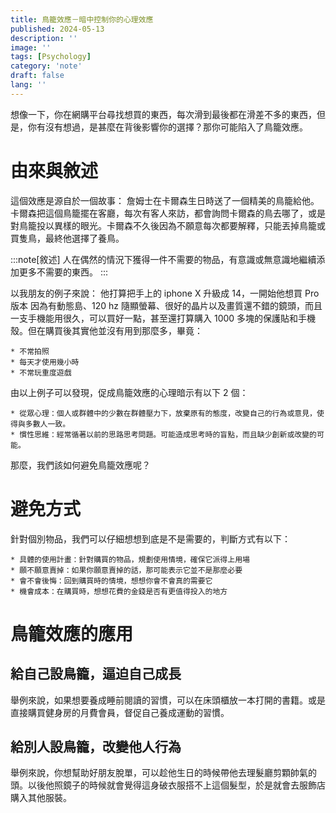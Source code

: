 ```yaml
---
title: 鳥籠效應－暗中控制你的心理效應
published: 2024-05-13
description: ''
image: ''
tags: [Psychology]
category: 'note'
draft: false 
lang: ''
---
```


想像一下，你在網購平台尋找想買的東西，每次滑到最後都在滑差不多的東西，但是，你有沒有想過，是甚麼在背後影響你的選擇？那你可能陷入了鳥籠效應。

# 由來與敘述
這個效應是源自於一個故事：
詹姆士在卡爾森生日時送了一個精美的鳥籠給他。卡爾森把這個鳥籠擺在客廳，每次有客人來訪，都會詢問卡爾森的鳥去哪了，或是對鳥籠投以異樣的眼光。卡爾森不久後因為不願意每次都要解釋，只能丟掉鳥籠或買隻鳥，最終他選擇了養鳥。

:::note[敘述]
人在偶然的情況下獲得一件不需要的物品，有意識或無意識地繼續添加更多不需要的東西。
:::

以我朋友的例子來說：
他打算把手上的 iphone X 升級成 14，一開始他想買 Pro 版本
因為有動態島、120 hz 隨顯螢幕、很好的晶片以及畫質還不錯的鏡頭，而且一支手機能用很久，可以買好一點，甚至還打算購入 1000 多塊的保護貼和手機殼。但在購買後其實他並沒有用到那麼多，畢竟：

    * 不常拍照
    * 每天才使用幾小時
    * 不常玩重度遊戲

由以上例子可以發現，促成鳥籠效應的心理暗示有以下 2 個：

    * 從眾心理：個人或群體中的少數在群體壓力下，放棄原有的態度，改變自己的行為或意見，使得與多數人一致。
    * 慣性思維：經常循著以前的思路思考問題。可能造成思考時的盲點，而且缺少創新或改變的可能。

那麼，我們該如何避免鳥籠效應呢？

# 避免方式
針對個別物品，我們可以仔細想想到底是不是需要的，判斷方式有以下：

    * 具體的使用計畫：針對購買的物品，規劃使用情境，確保它派得上用場
    * 願不願意賣掉：如果你願意賣掉的話，那可能表示它並不是那麼必要
    * 會不會後悔：回到購買時的情境，想想你會不會真的需要它
    * 機會成本：在購買時，想想花費的金錢是否有更值得投入的地方


# 鳥籠效應的應用

## 給自己設鳥籠，逼迫自己成長
舉例來說，如果想要養成睡前閱讀的習慣，可以在床頭櫃放一本打開的書籍。或是直接購買健身房的月費會員，督促自己養成運動的習慣。

## 給別人設鳥籠，改變他人行為
舉例來說，你想幫助好朋友脫單，可以趁他生日的時候帶他去理髮廳剪顆帥氣的頭。以後他照鏡子的時候就會覺得這身破衣服搭不上這個髮型，於是就會去服飾店購入其他服裝。